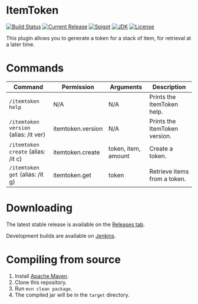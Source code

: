 # ItemToken

[![Build Status](https://ci.sweepy.pw/buildStatus/icon?job=ItemToken)](https://ci.sweepy.pw/job/ItemToken/)
[![Current Release](https://img.shields.io/github/release/sweepyoface/ItemToken.svg)](https://github.com/sweepyoface/ItemToken/releases)
[![Spigot](https://img.shields.io/badge/Spigot-Project%20Page-yellow.svg)](https://www.spigotmc.org/resources/itemtoken.41843/)
[![JDK](https://img.shields.io/badge/JDK-1.8-blue.svg)](http://www.oracle.com/technetwork/java/javase/downloads/jre8-downloads-2133155.html)
[![License](https://img.shields.io/github/license/sweepyoface/ItemToken.svg)](https://github.com/sweepyoface/ItemToken/blob/master/LICENSE)

This plugin allows you to generate a token for a stack of item, for retrieval at a later time.

# Commands
| Command | Permission | Arguments | Description
| --- | --- | --- | --- |
| `/itemtoken help` | N/A | N/A | Prints the ItemToken help. |
| `/itemtoken version` (alias: /it ver) | itemtoken.version | N/A | Prints the ItemToken version. |
| `/itemtoken create` (alias: /it c) | itemtoken.create | token, item, amount | Create a token. |
| `/itemtoken get` (alias: /it g) | itemtoken.get | token | Retrieve items from a token. |

# Downloading
The latest stable release is available on the [Releases tab](https://github.com/sweepyoface/ItemToken/releases).

Development builds are available on [Jenkins](https://ci.sweepy.pw/job/ItemToken/).

# Compiling from source
1. Install [Apache Maven](https://maven.apache.org/).
2. Clone this repository.
3. Run `mvn clean package`.
4. The compiled jar will be in the `target` directory.
